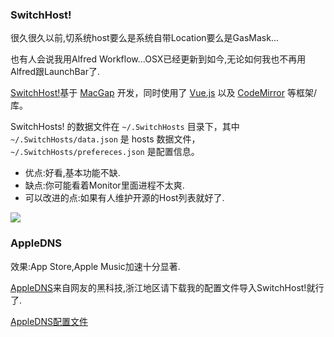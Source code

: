 ### SwitchHost! 

很久很久以前,切系统host要么是系统自带Location要么是GasMask... 

也有人会说我用Alfred Workflow...OSX已经更新到如今,无论如何我也不再用Alfred跟LaunchBar了. 

[SwitchHost!](https://github.com/oldj/SwitchHosts)基于 [MacGap](http://macgapproject.github.io) 开发，同时使用了 [Vue.js](http://vuejs.org/) 以及 [CodeMirror](http://codemirror.net/) 等框架/库。

SwitchHosts! 的数据文件在 `~/.SwitchHosts` 目录下，其中 `~/.SwitchHosts/data.json` 是 hosts 数据文件，`~/.SwitchHosts/prefereces.json` 是配置信息。

- 优点:好看,基本功能不缺.
- 缺点:你可能看着Monitor里面进程不太爽.
- 可以改进的点:如果有人维护开源的Host列表就好了.

![](https://o4dyfn0ef.qnssl.com/image/Screen%20Shot%202016-02-28%20at%2000.23.59.png?imageView2/2/h/600)

### AppleDNS 

效果:App Store,Apple Music加速十分显著. 

[AppleDNS](https://github.com/gongjianhui/AppleDNS)来自网友的黑科技,浙江地区请下载我的配置文件导入SwitchHost!就行了. 


[AppleDNS配置文件](https://o4dyfn0ef.qnssl.com/file/switchhost.json) 